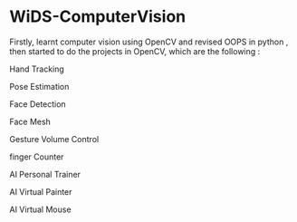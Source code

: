 # WiDS-ComputerVision
<p>Firstly, learnt computer vision using OpenCV and revised OOPS in python , then started to do the projects in OpenCV, which are the following :</p>
<p>Hand Tracking</p>
<p>Pose Estimation</p>
<p>Face Detection</p>
<p>Face Mesh</p>
<p>Gesture Volume Control</p>
<p>finger Counter</p>
<p>AI Personal Trainer</p>
<p>AI Virtual Painter
</p>
<p>AI Virtual Mouse</p>
